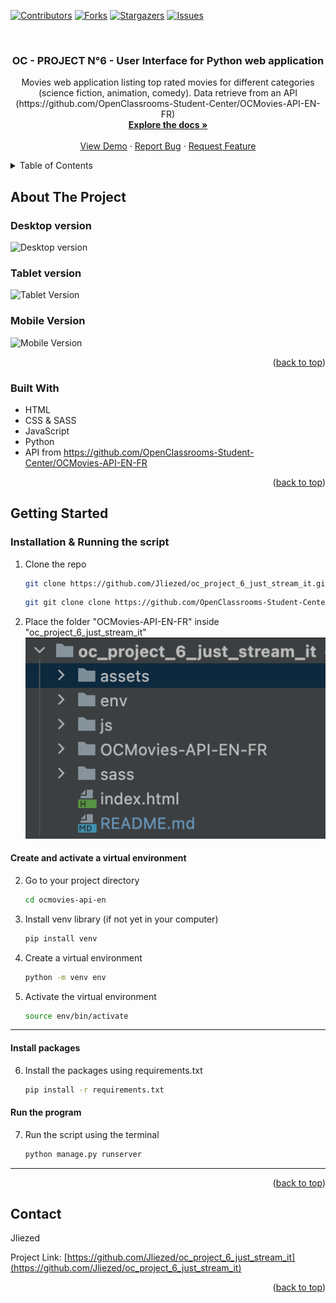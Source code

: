 <div id="top"></div>

<!-- PROJECT SHIELDS -->
<!--
*** I'm using markdown "reference style" links for readability.
*** Reference links are enclosed in brackets [ ] instead of parentheses ( ).
*** See the bottom of this document for the declaration of the reference variables
*** for contributors-url, forks-url, etc. This is an optional, concise syntax you may use.
*** https://www.markdownguide.org/basic-syntax/#reference-style-links
-->
[![Contributors][contributors-shield]][contributors-url]
[![Forks][forks-shield]][forks-url]
[![Stargazers][stars-shield]][stars-url]
[![Issues][issues-shield]][issues-url]



<!-- PROJECT LOGO -->
<br />
<div align="center">

<h3 align="center">OC - PROJECT N°6 - User Interface for Python web application</h3>

  <p align="center">
    Movies web application listing top rated movies for different categories (science fiction, animation, comedy). Data retrieve from an API (https://github.com/OpenClassrooms-Student-Center/OCMovies-API-EN-FR)
    <br/>
    <a href="https://github.com/Jliezed/oc_project_6_just_stream_it"><strong>Explore the docs »</strong></a>
    <br />
    <br />
    <a href="https://github.com/Jliezed/oc_project_6_just_stream_it">View Demo</a>
    ·
    <a href="https://github.com/Jliezed/oc_project_6_just_stream_it/issues">Report Bug</a>
    ·
    <a href="https://github.com/Jliezed/oc_project_6_just_stream_it/issues">Request Feature</a>
  </p>
</div>



<!-- TABLE OF CONTENTS -->
<details>
  <summary>Table of Contents</summary>
  <ol>
    <li>
      <a href="#about-the-project">About The Project</a>
      <ul>
        <li><a href="#built-with">Built With</a></li>
      </ul>
    </li>
    <li>
      <a href="#getting-started">Getting Started</a>
      <ul>
        <li><a href="#installation">Installation</a></li>
      </ul>
    </li>
    <li><a href="#contact">Contact</a></li>
  </ol>
</details>



<!-- ABOUT THE PROJECT -->
## About The Project

### Desktop version
![Desktop version](assets/oc_project_6_desktop.gif)


### Tablet version
![Tablet Version](assets/oc_project_6_tablet.gif)


### Mobile Version
![Mobile Version](assets/oc_project_6_mobile.gif)

<p align="right">(<a href="#top">back to top</a>)</p>



### Built With

* HTML
* CSS & SASS
* JavaScript
* Python
* API from https://github.com/OpenClassrooms-Student-Center/OCMovies-API-EN-FR

<p align="right">(<a href="#top">back to top</a>)</p>



<!-- GETTING STARTED -->
## Getting Started

### Installation & Running the script

1. Clone the repo
   ```sh
   git clone https://github.com/Jliezed/oc_project_6_just_stream_it.git
   ```
   ```sh
   git git clone clone https://github.com/OpenClassrooms-Student-Center/OCMovies-API-EN-FR.git
   ```
2. Place the folder "OCMovies-API-EN-FR" inside "oc_project_6_just_stream_it"
![Folders Structure](assets/folders_structure.png)

#### Create and activate a virtual environment
2. Go to your project directory
   ```sh
   cd ocmovies-api-en
   ```
3. Install venv library (if not yet in your computer)
   ```sh
   pip install venv
   ```
4. Create a virtual environment
   ```sh
   python -m venv env
   ```
5. Activate the virtual environment
   ```sh
   source env/bin/activate
   ```
---
#### Install packages
6. Install the packages using requirements.txt
   ```sh
   pip install -r requirements.txt
   ```
#### Run the program
7. Run the script using the terminal
   ```sh
   python manage.py runserver
   ```
---



<p align="right">(<a href="#top">back to top</a>)</p>





<!-- CONTACT -->
## Contact

Jliezed

Project Link: [https://github.com/Jliezed/oc_project_6_just_stream_it](https://github.com/Jliezed/oc_project_6_just_stream_it)

<p align="right">(<a href="#top">back to top</a>)</p>






<!-- MARKDOWN LINKS & IMAGES -->
<!-- https://www.markdownguide.org/basic-syntax/#reference-style-links -->
[contributors-shield]: https://img.shields.io/github/contributors/Jliezed/oc_project_6_just_stream_it.svg?style=for-the-badge
[contributors-url]: https://github.com/Jliezed/oc_project_6_just_stream_it/graphs/contributors
[forks-shield]: https://img.shields.io/github/forks/Jliezed/oc_project_6_just_stream_it.svg?style=for-the-badge
[forks-url]: https://github.com/Jliezed/oc_project_6_just_stream_it/network/members
[stars-shield]: https://img.shields.io/github/stars/Jliezed/oc_project_6_just_stream_it.svg?style=for-the-badge
[stars-url]: https://github.com/Jliezed/oc_project_6_just_stream_it/stargazers
[issues-shield]: https://img.shields.io/github/issues/Jliezed/oc_project_6_just_stream_it.svg?style=for-the-badge
[issues-url]: https://github.com/Jliezed/oc_project_6_just_stream_it/issues
[license-shield]: https://img.shields.io/github/license/Jliezed/oc_project_6_just_stream_it.svg?style=for-the-badge
[license-url]: https://github.com/Jliezed/oc_project_6_just_stream_it/blob/master/LICENSE.txt
[linkedin-shield]: https://img.shields.io/badge/-LinkedIn-black.svg?style=for-the-badge&logo=linkedin&colorB=555
[linkedin-url]: https://linkedin.com/in/linkedin_username
[product-screenshot]: images/screenshot.png
